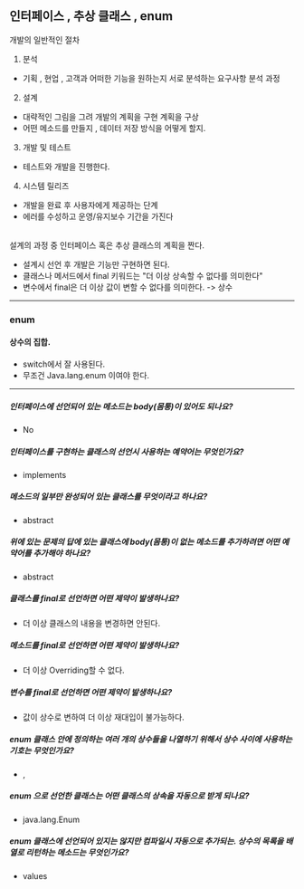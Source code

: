 ## 인터페이스 , 추상 클래스 , enum


개발의 일반적인 절차
1. 분석
- 기획 , 현업 , 고객과 어떠한 기능을 원하는지 서로 분석하는 요구사항 분석 과정

2. 설계
- 대략적인 그림을 그려 개발의 계획을 구현 계획을 구상
- 어떤 메소드를 만들지 , 데이터 저장 방식을 어떻게 할지.

3. 개발 및 테스트
- 테스트와 개발을 진행한다.

4. 시스템 릴리즈
- 개발을 완료 후 사용자에게 제공하는 단계
- 에러를 수성하고 운영/유지보수 기간을 가진다




<br>
설계의 과정 중 인터페이스 혹은 추상 클래스의 계획을 짠다.

- 설계시 선언 후 개발은 기능만 구현하면 된다.
- 클래스나 메서드에서 final 키워드는 "더 이상 상속할 수 없다를 의미한다"
- 변수에서 final은 더 이상 값이 변할 수 없다를 의미한다. -> 상수

----

### enum
#### 상수의 집합.

- switch에서 잘 사용된다.
- 무조건 Java.lang.enum 이여야 한다.


-----
##### 인터페이스에 선언되어 있는 메소드는 body(몸통)이 있어도 되나요?
- No
##### 인터페이스를 구현하는 클래스의 선언시 사용하는 예약어는 무엇인가요?
- implements
##### 메소드의 일부만 완성되어 있는 클래스를 무엇이라고 하나요?
- abstract
##### 위에 있는 문제의 답에 있는 클래스에 body(몸통)이 없는 메소드를 추가하려면 어떤 예약어를 추가해야 하나요?
- abstract
##### 클래스를 final로 선언하면 어떤 제약이 발생하나요?
- 더 이상 클래스의 내용을 변경하면 안된다.
##### 메소드를 final로 선언하면 어떤 제약이 발생하나요?
- 더 이상 Overriding할 수 없다.
##### 변수를 final로 선언하면 어떤 제약이 발생하나요?
- 값이 상수로 변하여 더 이상 재대입이 불가능하다.
##### enum 클래스 안에 정의하는 여러 개의 상수들을 나열하기 위해서 상수 사이에 사용하는 기호는 무엇인가요?
- ,
##### enum 으로 선언한 클래스는 어떤 클래스의 상속을 자동으로 받게 되나요?
- java.lang.Enum
##### enum 클래스에 선언되어 있지는 않지만 컴파일시 자동으로 추가되는. 상수의 목록을 배열로 리턴하는 메소드는 무엇인가요?
- values
